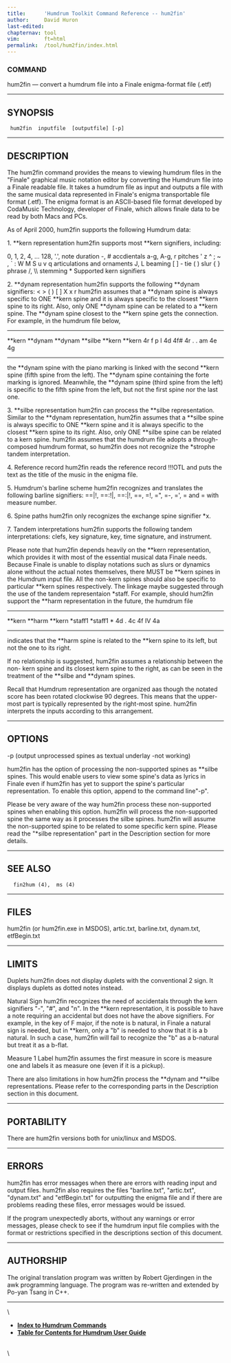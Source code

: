```yaml
---
title:		'Humdrum Toolkit Command Reference -- hum2fin'
author:		David Huron
last-edited:
chapternav:	tool
vim:		ft=html
permalink:	/tool/hum2fin/index.html
---
```



### COMMAND

<span class="tool">hum2fin</span> &mdash; convert a humdrum file into a Finale enigma-format file
(.etf)

------------------------------------------------------------------------

## SYNOPSIS ##

` hum2fin  inputfile  [outputfile] [-p]`

------------------------------------------------------------------------

## DESCRIPTION ##

The <span class="tool">hum2fin</span> command provides the means to viewing humdrum files in
the \"Finale\" graphical music notation editor by converting the Humdrum
file into a Finale readable file. It takes a humdrum file as input and
outputs a file with the same musical data represented in Finale's
enigma transportable file format (.etf). The enigma format is an
ASCII-based file format developed by CodaMusic Technology, developer of
Finale, which allows finale data to be read by both Macs and PCs.

As of April 2000, <span class="tool">hum2fin</span> supports the following Humdrum data:

1\. \*\*kern representation <span class="tool">hum2fin</span> supports most \*\*kern
signifiers, including:

0, 1, 2, 4, \... 128, \'.\', note duration -, \# accdientals a-g, A-g, r
pitches \' z \^ ; \~ , \` : W M S u v q articulations and ornaments J, L
beaming \[ \] - tie ( ) slur { } phrase /, \\\\ stemming \* Supported
kern signifiers

2\. \*\*dynam representation <span class="tool">hum2fin</span> supports the following \*\*dynam
signifiers: \< \> ( ) \[ \] X x r <span class="tool">hum2fin</span> assumes that a \*\*dynam
spine is always specific to ONE \*\*kern spine and it is always specific
to the closest \*\*kern spine to its right. Also, only ONE \*\*dynam
spine can be related to a \*\*kern spine. The \*\*dynam spine closest to
the \*\*kern spine gets the connection. For example, in the humdrum file
below,

  ---------- ----------- ----------- ----------- ---------- ----------
  \*\*kern   \*\*dynam   \*\*dynam   \*\*silbe   \*\*kern   \*\*kern
  4r         f           p           I           4d         4f\#
  4r         .           .           am          4e         4g
  ---------- ----------- ----------- ----------- ---------- ----------

the \*\*dynam spine with the piano marking is linked with the second
\*\*kern spine (fifth spine from the left). The \*\*dynam spine
containing the forte marking is ignored. Meanwhile, the \*\*dynam spine
(third spine from the left) is specific to the fifth spine from the
left, but not the first spine nor the last one.

3\. \*\*silbe representation <span class="tool">hum2fin</span> can process the \*\*silbe
representation. Similar to the \*\*dynam representation, <span class="tool">hum2fin</span>
assumes that a \*\*silbe spine is always specific to ONE \*\*kern spine
and it is always specific to the closest \*\*kern spine to its right.
Also, only ONE \*\*silbe spine can be related to a kern spine.
<span class="tool">hum2fin</span> assumes that the humdrum file adopts a through-composed
humdrum format, so <span class="tool">hum2fin</span> does not recognize the \*strophe tandem
interpretation.

4\. Reference record <span class="tool">hum2fin</span> reads the reference record !!!OTL and
puts the text as the title of the music in the enigma file.

5\. Humdrum's barline scheme <span class="tool">hum2fin</span> recognizes and translates the
following barline signifiers: ==\|!, ==:!\|, ==:\|!, ==, =!, =\", =-,
=\', = and = with measure number.

6\. Spine paths <span class="tool">hum2fin</span> only recognizes the exchange spine signifier
\*x.

7\. Tandem interpretations <span class="tool">hum2fin</span> supports the following tandem
interpretations: clefs, key signature, key, time signature, and
instrument.

Please note that <span class="tool">hum2fin</span> depends heavily on the \*\*kern
representation, which provides it with most of the essential musical
data Finale needs. Because Finale is unable to display notations such as
slurs or dynamics alone without the actual notes themselves, there MUST
be \*\*kern spines in the Humdrum input file. All the non-kern spines
should also be specific to particular \*\*kern spines respectively. The
linkage maybe suggested through the use of the tandem representaion
\*staff. For example, should <span class="tool">hum2fin</span> support the \*\*harm
representation in the future, the humdrum file

  ---------- ---------- ----------
  \*\*kern   \*\*harm   \*\*kern
  \*staff1   \*staff1   \*
  4d         .          4c
  4f         IV         4a
  ---------- ---------- ----------

indicates that the \*\*harm spine is related to the \*\*kern spine to
its left, but not the one to its right.

If no relationship is suggested, <span class="tool">hum2fin</span> assumes a relationship
between the non- kern spine and its closest kern spine to the right, as
can be seen in the treatment of the \*\*silbe and \*\*dynam spines.

Recall that Humdrum representation are organized aas though the notated
score has been rotated clockwise 90 degrees. This means that the
upper-most part is typically represented by the right-most spine.
<span class="tool">hum2fin</span> interprets the inputs according to this arrangement.

------------------------------------------------------------------------

## OPTIONS ##

-p (output unprocessed spines as textual underlay -not working)

<span class="tool">hum2fin</span> has the option of processing the non-supported spines as
\*\*silbe spines. This would enable users to view some spine's data as
lyrics in Finale even if <span class="tool">hum2fin</span> has yet to support the spine's
particular representation. To enable this option, append to the command
line\"-p\".

Please be very aware of the way <span class="tool">hum2fin</span> process these non-supported
spines when enabling this option. <span class="tool">hum2fin</span> will process the
non-supported spine the same way as it processes the silbe spines.
<span class="tool">hum2fin</span> will assume the non-supported spine to be related to some
specific kern spine. Please read the \"\*silbe representation\" part in
the Description section for more details.

------------------------------------------------------------------------

## SEE ALSO ##

`  fin2hum (4),  ms (4)`

------------------------------------------------------------------------

## FILES ##

<span class="tool">hum2fin</span> (or hum2fin.exe in MSDOS), artic.txt, barline.txt,
dynam.txt, etfBegin.txt

------------------------------------------------------------------------

## LIMITS ##

Duplets <span class="tool">hum2fin</span> does not display duplets with the conventional 2
sign. It displays duplets as dotted notes instead.

Natural Sign <span class="tool">hum2fin</span> recognizes the need of accidentals through the
kern signifiers \"-\", \"\#\", and \"n\". In the \*\*kern
representation, it is possible to have a note requiring an accidental
but does not have the above signifiers. For example, in the key of F
major, if the note is b natural, in Finale a natural sign is needed, but
in \*\*kern, only a \"b\" is needed to show that it is a b natural. In
such a case, <span class="tool">hum2fin</span> will fail to recognize the \"b\" as a b-natural
but treat it as a b-flat.

Measure 1 Label <span class="tool">hum2fin</span> assumes the first measure in score is
measure one and labels it as measure one (even if it is a pickup).

There are also limitations in how <span class="tool">hum2fin</span> process the \*\*dynam and
\*\*silbe representations. Please refer to the corresponding parts in
the Description section in this document.

------------------------------------------------------------------------

## PORTABILITY ##

There are <span class="tool">hum2fin</span> versions both for unix/linux and MSDOS.

------------------------------------------------------------------------

## ERRORS ##

<span class="tool">hum2fin</span> has error messages when there are errors with reading input
and output files. <span class="tool">hum2fin</span> also requires the files \"barline.txt\",
\"artic.txt\", \"dynam.txt\" and \"etfBegin.txt\" for outputting the
enigma file and if there are problems reading these files, error
messages would be issued.

If the program unexpectedly aborts, without any warnings or error
messages, please check to see if the humdrum input file complies with
the format or restrictions specified in the descriptions section of this
document.

------------------------------------------------------------------------

## AUTHORSHIP ##

The original translation program was written by Robert Gjerdingen in the
awk programming language. The program was re-written and extended by
Po-yan Tsang in C++.

------------------------------------------------------------------------

\

-   [**Index to Humdrum Commands**](../commands.toc.html)
-   [**Table for Contents for Humdrum User Guide**](../guide.toc.html)

\
\
